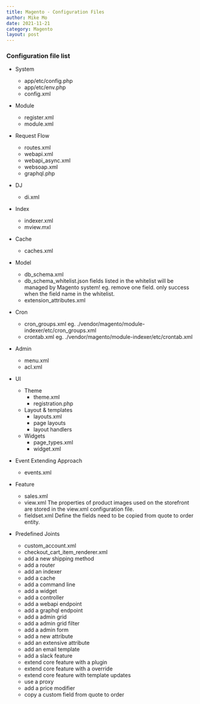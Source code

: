 ```yaml
---
title: Magento - Configuration Files
author: Mike Mo
date: 2021-11-21
category: Magento
layout: post
---
```


### Configuration file list
- System
  - app/etc/config.php
  - app/etc/env.php
  - config.xml
  
- Module
  - register.xml
  - module.xml

- Request Flow
  - routes.xml
  - webapi.xml
  - webapi_async.xml
  - websoap.xml
  - graphql.php
  
- DJ
  - di.xml
  
- Index
  - indexer.xml
  - mview.mxl

- Cache
  - caches.xml
  
- Model
  - db_schema.xml
  - db_schema_whitelist.json 
    fields listed in the whitelist will be managed by Magento system!
    eg. remove one field. 
        only success when the field name in the whitelist.
  - extension_attributes.xml

- Cron
  - cron_groups.xml
    eg. ./vendor/magento/module-indexer/etc/cron_groups.xml
  - crontab.xml
    eg. ./vendor/magento/module-indexer/etc/crontab.xml

- Admin
  - menu.xml
  - acl.xml
  
- UI
  - Theme
    - theme.xml
    - registration.php
  - Layout & templates
    - layouts.xml
    - page layouts
    - layout handlers
  - Widgets
    - page_types.xml
    - widget.xml

- Event Extending Approach
  - events.xml
  
- Feature
  - sales.xml
  - view.xml
    The properties of product images used on the storefront are stored in the view.xml configuration file. 
  - fieldset.xml
    Define the fields need to be copied from quote to order entity.

- Predefined Joints
  - custom_account.xml
  - checkout_cart_item_renderer.xml
  - add a new shipping method
  - add a router
  - add an indexer
  - add a cache
  - add a command line 
  - add a widget
  - add a controller
  - add a webapi endpoint
  - add a graphql endpoint
  - add a admin grid
  - add a admin grid filter
  - add a admin form
  - add a new attribute
  - add an extensive attribute
  - add an email template
  - add a slack feature
  - extend core feature with a plugin
  - extend core feature with a override
  - extend core feature with template updates
  - use a proxy
  - add a price modifier
  - copy a custom field from quote to order